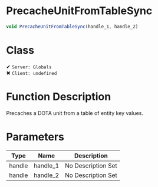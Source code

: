 # PrecacheUnitFromTableSync
```js	
void PrecacheUnitFromTableSync(handle_1, handle_2)
```
# Class
✔ `Server: Globals`  
✖ `Client: undefined`  

# Function Description
Precaches a DOTA unit from a table of entity key values.
# Parameters
Type|Name|Description
--|--|--
handle|handle_1|No Description Set
handle|handle_2|No Description Set
